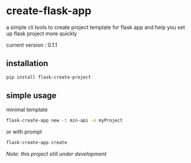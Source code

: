 # create-flask-app

a simple cli tools to create project template for flask app and help you set up flask project more quickly

current version : 0.1.1

## installation
```bash
pip install flask-create-project
```

## simple usage
minimal template
```bash
flask-create-app new -t min-api -o myProject
```

or with prompt 

```bash
flask-create-app create
```

*Note: this project still under development*
